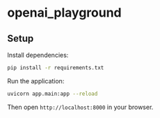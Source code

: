 # openai_playground


## Setup

Install dependencies:

```bash
pip install -r requirements.txt
```

Run the application:

```bash
uvicorn app.main:app --reload
```

Then open `http://localhost:8000` in your browser.
